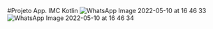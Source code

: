 #Projeto App. IMC Kotlin
![WhatsApp Image 2022-05-10 at 16 46 33](https://user-images.githubusercontent.com/82022487/167722755-0130da93-2721-42bd-8ebe-d80cbb5e4519.jpeg)
![WhatsApp Image 2022-05-10 at 16 46 34](https://user-images.githubusercontent.com/82022487/167722762-e33808a3-3f89-4ed1-a0d0-bd057909a0bb.jpeg)
